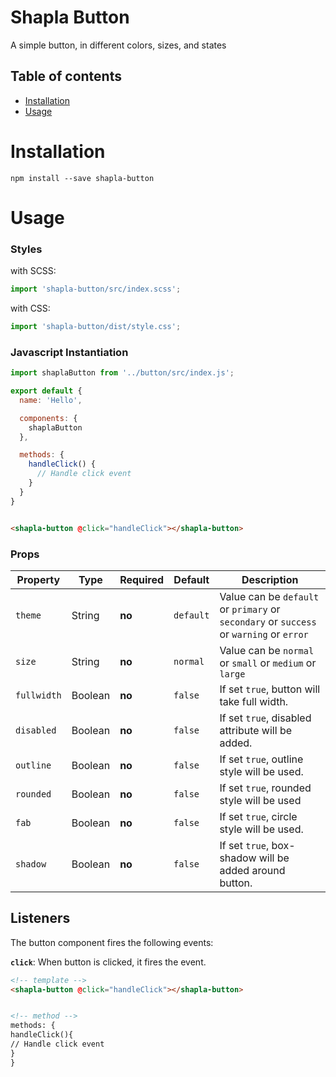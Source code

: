 # Shapla Button

A simple button, in different colors, sizes, and states

## Table of contents

- [Installation](#installation)
- [Usage](#usage)

# Installation

```
npm install --save shapla-button
```

# Usage

### Styles

with SCSS:

```js
import 'shapla-button/src/index.scss';
```

with CSS:

```js
import 'shapla-button/dist/style.css';
```

### Javascript Instantiation

```js
import shaplaButton from '../button/src/index.js';

export default {
  name: 'Hello',

  components: {
    shaplaButton
  },

  methods: {
    handleClick() {
      // Handle click event
    }
  }
}

```

```html

<shapla-button @click="handleClick"></shapla-button>
```

### Props

| Property      | Type      | Required  | Default   | Description
|---------------|-----------|-----------|-----------|----------------------------------------------------------------------------------------
| `theme`       | String    | **no**    | `default` | Value can be `default` or `primary` or `secondary` or `success` or `warning` or `error`
| `size`        | String    | **no**    | `normal`  | Value can be `normal` or `small` or `medium` or `large`
| `fullwidth`   | Boolean   | **no**    | `false`   | If set `true`, button will take full width.
| `disabled`    | Boolean   | **no**    | `false`   | If set `true`, disabled attribute will be added.
| `outline`     | Boolean   | **no**    | `false`   | If set `true`, outline style will be used.
| `rounded`     | Boolean   | **no**    | `false`   | If set `true`, rounded style will be used
| `fab`         | Boolean   | **no**    | `false`   | If set `true`, circle style will be used.
| `shadow`      | Boolean   | **no**    | `false`   | If set `true`, box-shadow will be added around button.

## Listeners

The button component fires the following events:

**`click`**: When button is clicked, it fires the event.

```html
<!-- template -->
<shapla-button @click="handleClick"></shapla-button>


<!-- method -->
methods: {
handleClick(){
// Handle click event
}
}
```